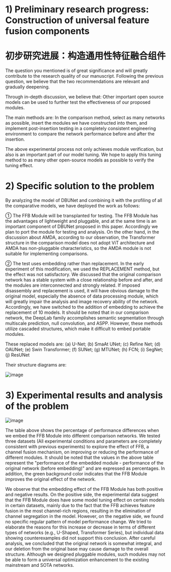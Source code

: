 # 1) Preliminary research progress: Construction of universal feature fusion components
# 初步研究进展：构造通用性特征融合组件
The question you mentioned is of great significance and will greatly contribute to the research quality of our manuscript. Following the previous question, we believe that the two recommendations are relevant and gradually deepening.

Through in-depth discussion, we believe that:
Other important open source models can be used to further test the effectiveness of our proposed modules.

The main methods are:
In the comparison method, select as many networks as possible, insert the modules we have constructed into them, and implement post-insertion testing in a completely consistent engineering environment to compare the network performance before and after the insertion.

The above experimental process not only achieves module verification, but also is an important part of our model tuning. We hope to apply this tuning method to as many other open-source models as possible to verify the tuning effect.


# 2) Specific solution to the problem
By analyzing the model of DBUNet and combining it with the profiling of all the comparative models, we have deployed the work as follows:

①	 The FFB Module will be transplanted for testing.
The FFB Module has the advantages of lightweight and pluggable, and at the same time is an important component of DBUNet proposed in this paper. Accordingly we plan to port the module for testing and analysis. On the other hand, in the discussion about AMDA, according to our observation, the Transformer structure in the comparison model does not adopt ViT architecture and AMDA has non-pluggable characteristics, so the AMDA module is not suitable for implementing comparisons.

②	 The test uses embedding rather than replacement.
In the early experiment of this modification, we used the REPLACEMENT method, but the effect was not satisfactory. We discussed that the original comparison network has a stable system with a close relationship before and after, and the modules are interconnected and strongly related. If imposed disassembly and replacement is used, it will have obvious damage to the original model, especially the absence of data processing module, which will greatly impair the analysis and image recovery ability of the network. Accordingly, we have switched to the addition of embedding to achieve the replacement of 10 models. It should be noted that in our comparison network, the DeepLab family accomplishes semantic segmentation through multiscale prediction, null convolution, and ASPP. However, these methods utilize cascaded structures, which make it difficult to embed portable modules.

These replaced models are: (a) U-Net; (b) SmaAt UNet; (c) Refine Net; (d) OAUNet; (e) Swin Transformer; (f) SUNet; (g) MTUNet; (h) FCN; (i) SegNet; (j) ResUNet

Their structure diagrams are:

![image](https://github.com/YF-W/DBUNet/assets/66008255/e7a8f6e2-79d4-48b5-a283-62fe3bb274f7)


# 3) Experimental results and analysis of the problem

![image](https://github.com/YF-W/DBUNet/assets/66008255/c1485ef1-ee62-4d24-8141-55107b26040f)

The table above shows the percentage of performance differences when we embed the FFB Module into different comparison networks. We tested three datasets (All experimental conditions and parameters are completely consistent with previous experiments) to explore the effect of FFB, a channel fusion mechanism, on improving or reducing the performance of different modules. It should be noted that the values in the above table represent the "performance of the embedded module - performance of the original network (before embedding)" and are expressed as percentages. In addition, the green background color indicates that the FFB Module improves the original effect of the network.

We observe that the embedding effect of the FFB Module has both positive and negative results. On the positive side, the experimental data suggest that the FFB Module does have some model tuning effect on certain models in certain datasets, mainly due to the fact that the FFB achieves feature fusion in the most channel-rich regions, resulting in the elimination of channel segregation in the model. However, on the negative side, we found no specific regular pattern of model performance change. We tried to elaborate the reasons for this increase or decrease in terms of different types of networks (e.g., U-Shaped, Transformer Series), but individual data showing counterexamples did not support this conclusion. After careful analysis, we concluded that the original network is somewhat integral, and our deletion from the original base may cause damage to the overall structure. Although we designed pluggable modules, such modules may not be able to form a universal optimization enhancement to the existing mainstream and SOTA networks. 
